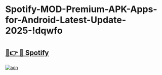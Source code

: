 # Spotify-MOD-Premium-APK-Apps-for-Android-Latest-Update-2025-!dqwfo

# <h2><a href="https://h8ewoq.esa.edu.pl?title=Spotify&ref=dqwfo">🔗👉 🔴 Spotify</a></h2>

[![acn](https://github.com/user-attachments/assets/0f9c940e-d8b0-45ae-aac7-cd30a18b3e1c)](https://h8ewoq.esa.edu.pl?title=Spotify&ref=dqwfo)

